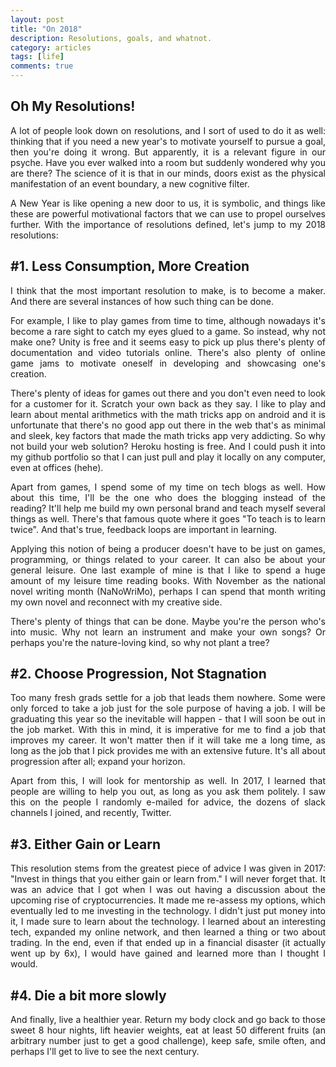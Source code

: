 ```yaml
---
layout: post
title: "On 2018"
description: Resolutions, goals, and whatnot.
category: articles
tags: [life]
comments: true
---
```


<h2> Oh My Resolutions! </h2>
<p align="justify">A lot of people look down on resolutions, and I sort of used to do it as well: thinking that if you need a new year's to motivate yourself to pursue a goal, then you're doing it wrong. But apparently, it is a relevant figure in our psyche. Have you ever walked into a room but suddenly wondered why you are there? The science of it is that in our minds, doors exist as the physical manifestation of an event boundary, a new cognitive filter. </p>

<p align="justify">A New Year is like opening a new door to us, it is symbolic, and things like these are powerful motivational factors that we can use to propel ourselves further. With the importance of resolutions defined, let's jump to my 2018 resolutions:</p>

<h2> #1. Less Consumption, More Creation </h2>
<p align="justify">I think that the most important resolution to make, is to become a maker. And there are several instances of how such thing can be done.</p>

<p align="justify">For example, I like to play games from time to time, although nowadays it's become a rare sight to catch my eyes glued to a game. So instead, why not make one? Unity is free and it seems easy to pick up plus there's plenty of documentation and video tutorials online. There's also plenty of online game jams to motivate oneself in developing and showcasing one's creation.</p>

<p align="justify">There's plenty of ideas for games out there and you don't even need to look for a customer for it. Scratch your own back as they say. I like to play and learn about mental arithmetics with the math tricks app on android and it is unfortunate that there's no good app out there in the web that's as minimal and sleek, key factors that made the math tricks app very addicting. So why not build your web solution? Heroku hosting is free. And I could push it into my github portfolio so that I can just pull and play it locally on any computer, even at offices (hehe).</p>

<p align="justify">Apart from games, I spend some of my time on tech blogs as well. How about this time, I'll be the one who does the blogging instead of the reading? It'll help me build my own personal brand and teach myself several things as well. There's that famous quote where it goes "To teach is to learn twice". And that's true, feedback loops are important in learning.</p>

<p align="justify">Applying this notion of being a producer doesn't have to be just on games, programming, or things related to your career. It can also be about your general leisure. One last example of mine is that I like to spend a huge amount of my leisure time reading books. With November as the national novel writing month (NaNoWriMo), perhaps I can spend that month writing my own novel and reconnect with my creative side.</p>

<p align="justify">There's plenty of things that can be done. Maybe you're the person who's into music. Why not learn an instrument and make your own songs? Or perhaps you're the nature-loving kind, so why not plant a tree?</p>

<h2> #2. Choose Progression, Not Stagnation </h2>
<p align="justify">Too many fresh grads settle for a job that leads them nowhere. Some were only forced to take a job just for the sole purpose of having a job. I will be graduating this year so the inevitable will happen -  that I will soon be out in the job market. With this in mind, it is imperative for me to find a job that improves my career. It won't matter then if it will take me a long time, as long as the job that I pick provides me with an extensive future. It's all about progression after all; expand your horizon. 
  
<p align="justify">Apart from this, I will look for mentorship as well. In 2017, I learned that people are willing to help you out, as long as you ask them politely. I saw this on the people I randomly e-mailed for advice, the dozens of slack channels I joined, and recently, Twitter.</p>

<h2> #3. Either Gain or Learn </h2>
<p align="justify">This resolution stems from the greatest piece of advice I was given in 2017: "Invest in things that you either gain or learn from." I will never forget that. It was an advice that I got when I was out having a discussion about the upcoming rise of cryptocurrencies. It made me re-assess my options, which eventually led to me investing in the technology. I didn't just put money into it, I made sure to learn about the technology. I learned about an interesting tech, expanded my online network, and then learned a thing or two about trading. In the end, even if that ended up in a financial disaster (it actually went up by 6x), I would have gained and learned more than I thought I would.</p>

<h2> #4. Die a bit more slowly </h2>
<p align="justify">And finally, live a healthier year. Return my body clock and go back to those sweet 8 hour nights, lift heavier weights, eat at least 50 different fruits (an arbitrary number just to get a good challenge), keep safe, smile often, and perhaps I'll get to live to see the next century.</p>
